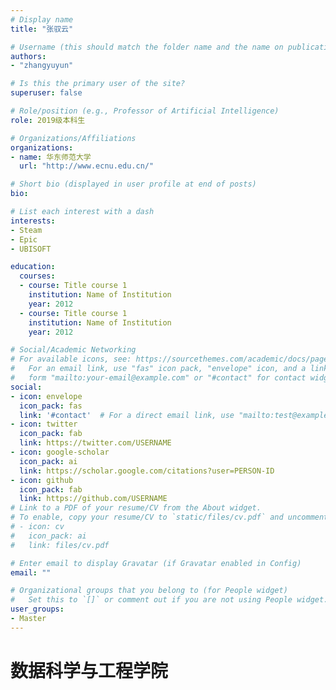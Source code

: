 ```yaml
---
# Display name
title: "张驭云"

# Username (this should match the folder name and the name on publications)
authors:
- "zhangyuyun"

# Is this the primary user of the site?
superuser: false

# Role/position (e.g., Professor of Artificial Intelligence)
role: 2019级本科生

# Organizations/Affiliations
organizations:
- name: 华东师范大学
  url: "http://www.ecnu.edu.cn/"

# Short bio (displayed in user profile at end of posts)
bio: 

# List each interest with a dash
interests:
- Steam
- Epic
- UBISOFT

education:
  courses:
  - course: Title course 1
    institution: Name of Institution
    year: 2012
  - course: Title course 1
    institution: Name of Institution
    year: 2012

# Social/Academic Networking
# For available icons, see: https://sourcethemes.com/academic/docs/page-builder/#icons
#   For an email link, use "fas" icon pack, "envelope" icon, and a link in the
#   form "mailto:your-email@example.com" or "#contact" for contact widget.
social:
- icon: envelope
  icon_pack: fas
  link: '#contact'  # For a direct email link, use "mailto:test@example.org".
- icon: twitter
  icon_pack: fab
  link: https://twitter.com/USERNAME
- icon: google-scholar
  icon_pack: ai
  link: https://scholar.google.com/citations?user=PERSON-ID
- icon: github
  icon_pack: fab
  link: https://github.com/USERNAME
# Link to a PDF of your resume/CV from the About widget.
# To enable, copy your resume/CV to `static/files/cv.pdf` and uncomment the lines below.
# - icon: cv
#   icon_pack: ai
#   link: files/cv.pdf

# Enter email to display Gravatar (if Gravatar enabled in Config)
email: ""

# Organizational groups that you belong to (for People widget)
#   Set this to `[]` or comment out if you are not using People widget.
user_groups:
- Master
---
```


# 数据科学与工程学院